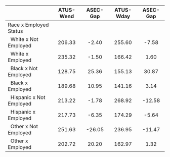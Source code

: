 
|                      |    ATUS-Wend |     ASEC-Gap |    ATUS-Wday |     ASEC-Gap |
| -------------------- | :----------: | :----------: | :----------: | :----------: |
| Race x Employed Status |              |              |              |              |
| &nbsp;&nbsp;White x Not Employed |       206.33 |        -2.40 |       255.60 |        -7.58 |
| &nbsp;&nbsp;White x Employed |       235.32 |        -1.50 |       166.42 |         1.60 |
| &nbsp;&nbsp;Black x Not Employed |       128.75 |        25.36 |       155.13 |        30.87 |
| &nbsp;&nbsp;Black x Employed |       189.68 |        10.95 |       141.16 |         3.14 |
| &nbsp;&nbsp;Hispanic x Not Employed |       213.22 |        -1.78 |       268.92 |       -12.58 |
| &nbsp;&nbsp;Hispanic x Employed |       217.73 |        -6.35 |       174.29 |        -5.64 |
| &nbsp;&nbsp;Other x Not Employed |       251.63 |       -26.05 |       236.95 |       -11.47 |
| &nbsp;&nbsp;Other x Employed |       202.72 |        20.20 |       162.97 |         1.32 |

